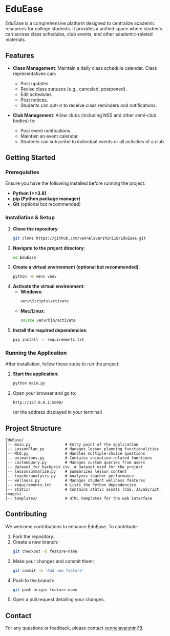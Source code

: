 # EduEase

EduEase is a comprehensive platform designed to centralize academic resources for college students. It provides a unified space where students can access class schedules, club events, and other academic-related materials.

## Features

- **Class Management**: Maintain a daily class schedule calendar. Class representatives can:
  - Post updates.
  - Revise class statuses (e.g., canceled, postponed).
  - Edit schedules.
  - Post notices.
  - Students can opt-in to receive class reminders and notifications.

- **Club Management**: Allow clubs (including NSS and other semi-club bodies) to:
  - Post event notifications.
  - Maintain an event calendar.
  - Students can subscribe to individual events or all activities of a club.

## Getting Started

### Prerequisites

Ensure you have the following installed before running the project:

- **Python (>=3.8)**
- **pip (Python package manager)**
- **Git** (optional but recommended)

### Installation & Setup

1. **Clone the repository**:
   ```bash
   git clone https://github.com/vennelavarshini18/EduEase.git
   ```
2. **Navigate to the project directory**:
   ```bash
   cd EduEase
   ```
3. **Create a virtual environment (optional but recommended)**:
   ```bash
   python -m venv venv
   ```
4. **Activate the virtual environment**:
   - **Windows**:
     ```bash
     venv\Scripts\activate
     ```
   - **Mac/Linux**:
     ```bash
     source venv/bin/activate
     ```
5. **Install the required dependencies**:
   ```bash
   pip install -r requirements.txt
   ```

### Running the Application

After installation, follow these steps to run the project:

1. **Start the application**:
   ```bash
   python main.py
   ```
2. Open your browser and go to:
   ```
   http://127.0.0.1:5000/
   ```
   (or the address displayed in your terminal)

## Project Structure

```
EduEase/
│-- main.py               # Entry point of the application
│-- LessonPlan.py         # Manages lesson planning functionalities
│-- MCQ.py                # Handles multiple-choice questions
│-- animations.py         # Contains animation-related functions
│-- customquery.py        # Manages custom queries from users
│-- dataset_for_hackprix.csv  # Dataset used for the project
│-- lessonsummarize.py    # Summarizes lesson content
│-- teacheranalysis.py    # Analyzes teacher performance
│-- wellness.py           # Manages student wellness features
│-- requirements.txt      # Lists the Python dependencies
│-- static/               # Contains static assets (CSS, JavaScript, images)
│-- templates/            # HTML templates for the web interface
```

## Contributing

We welcome contributions to enhance EduEase. To contribute:

1. Fork the repository.
2. Create a new branch:
   ```bash
   git checkout -b feature-name
   ```
3. Make your changes and commit them:
   ```bash
   git commit -m 'Add new feature'
   ```
4. Push to the branch:
   ```bash
   git push origin feature-name
   ```
5. Open a pull request detailing your changes.

## Contact

For any questions or feedback, please contact [vennelavarshini18](https://github.com/vennelavarshini18).